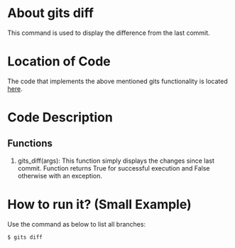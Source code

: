 # About gits diff
This command is used to display the difference from the last commit.

# Location of Code
The code that implements the above mentioned gits functionality is located [here](https://github.com/pvinoda/GITS/blob/master/code/gits_diff.py).

# Code Description
## Functions
1. gits_diff(args): 
This function simply displays the changes since last commit.
Function returns True for successful execution and False otherwise with an exception.

# How to run it? (Small Example)
Use the command as below to list all branches:
```
$ gits diff
```
